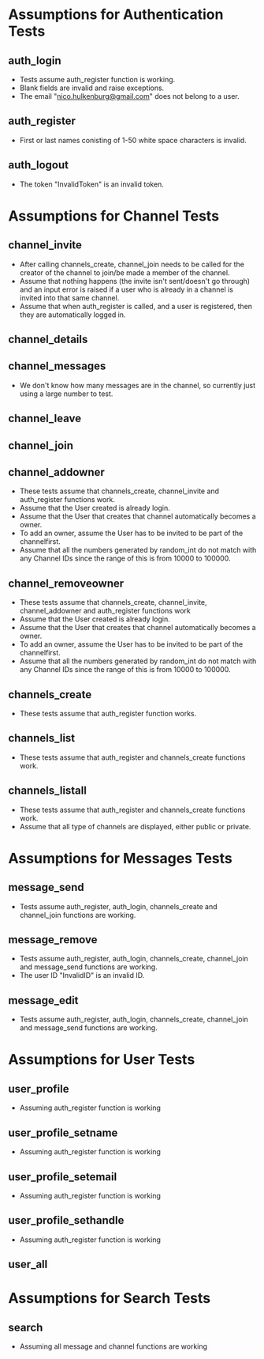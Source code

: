 **Assumptions for Authentication Tests**
=======

**auth_login**
-------------
* Tests assume auth_register function is working.
* Blank fields are invalid and raise exceptions.
* The email "nico.hulkenburg@gmail.com" does not belong to a user.

 **auth_register**
-------------
* First or last names conisting of 1-50 white space characters is invalid.

**auth_logout**
-------------
* The token "InvalidToken" is an invalid token.


**Assumptions for Channel Tests**
=======

**channel_invite**
-------------
* After calling channels_create, channel_join needs to be called for the creator of the channel to join/be made a member of the channel. 
* Assume that nothing happens (the invite isn't sent/doesn't go through) and an input error is raised if a user who is already in a channel is invited into that same channel.
* Assume that when auth_register is called, and a user is registered, then they are automatically logged in. 

**channel_details**
----------------

**channel_messages**
------------------
* We don't know how many messages are in the channel, so currently just using a large number to test. 

**channel_leave**
--------------

**channel_join**
-------------
**channel_addowner**
------------------
* These tests assume that channels_create, channel_invite and auth_register functions work.
* Assume that the User created is already login.
* Assume that the User that creates that channel automatically becomes a owner.
* To add an owner, assume the User has to be invited to be part of the channelfirst.
* Assume that all the numbers generated by random_int do not match with any Channel IDs since the range of this 
is from 10000 to 100000.

**channel_removeowner**
--------------
* These tests assume that channels_create, channel_invite, channel_addowner and auth_register functions work
* Assume that the User created is already login.
* Assume that the User that creates that channel automatically becomes a owner.
* To add an owner, assume the User has to be invited to be part of the channelfirst.
* Assume that all the numbers generated by random_int do not match with any Channel IDs since the range of this 
is from 10000 to 100000.

**channels_create**
-------------
* These tests assume that auth_register function works.

**channels_list**
------------------
* These tests assume that auth_register and channels_create functions work.

**channels_listall**
------------------
* These tests assume that auth_register and channels_create functions work.
* Assume that all type of channels are displayed, either public or private.

**Assumptions for Messages Tests**
=======

**message_send**
-------------
* Tests assume auth_register, auth_login, channels_create and channel_join functions are working.

**message_remove**
-------------
* Tests assume auth_register, auth_login, channels_create, channel_join and message_send functions are working.
* The user ID "InvalidID" is an invalid ID.

**message_edit**
------------
* Tests assume auth_register, auth_login, channels_create, channel_join and message_send functions are working.


**Assumptions for User Tests**
=======

**user_profile**
--------------
* Assuming auth_register function is working

**user_profile_setname**
--------------
* Assuming auth_register function is working

**user_profile_setemail**
--------------
* Assuming auth_register function is working

**user_profile_sethandle**
--------------
* Assuming auth_register function is working

**user_all**
--------------


**Assumptions for Search Tests**
=======

**search**
--------
* Assuming all message and channel functions are working
